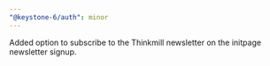 ```yaml
---
"@keystone-6/auth": minor
---
```


Added option to subscribe to the Thinkmill newsletter on the initpage newsletter signup.
